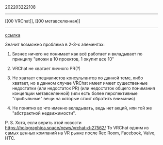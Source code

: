 202203222108
***
[[00 VRChat]], [[00 метавселенная]]
***
[ссылка](https://t.me/c/1591552151/2811)

Значит возможно проблема в 2-3-х элементах:
1. Бизнес ничего не понимает как всё работает и вкладывает по принципу "вложи в 10 проектов, 1 окупит все 10"

2. VRChat не хватает личного PR(?)

3. Не хватает специалистов консультантов по данной теме, 
либо хватает, но в данном случае VRChat имеет имеет существенные недостатки 
(или недостаток PR) 
(или недостаток общего понимания концепции метавселенной) 
(или есть более перспективные "прибыльные" вещи на которые стоит обратить внимания)

4. Не понятно во что именно вкладывать, ведь нет акций, или той же "абстрактной недвижимости".

P. S. Хотя, если верить этой новости
https://holographica.space/news/vrchat-d-27562/
То VRChat одним из самых ценных компаний на VR рынке после Rec Room, Facebook, Valve, HTC.
